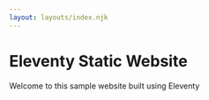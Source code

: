 ```yaml
---
layout: layouts/index.njk
---
```



# Eleventy Static Website

Welcome to this sample website built using Eleventy

